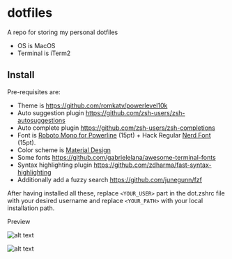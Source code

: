 # dotfiles

A repo for storing my personal dotfiles

* OS is MacOS
* Terminal is iTerm2

## Install 

Pre-requisites are:

* Theme is https://github.com/romkatv/powerlevel10k
* Auto suggestion plugin https://github.com/zsh-users/zsh-autosuggestions
* Auto complete plugin https://github.com/zsh-users/zsh-completions
* Font is [Roboto Mono for Powerline](https://github.com/powerline/fonts) (15pt) + Hack Regular [Nerd Font](https://github.com/ryanoasis/nerd-fonts) (15pt).
* Color scheme is [Material Design](https://github.com/MartinSeeler/iterm2-material-design)
* Some fonts https://github.com/gabrielelana/awesome-terminal-fonts
* Syntax highlighting plugin https://github.com/zdharma/fast-syntax-highlighting
* Additionally add a fuzzy search https://github.com/junegunn/fzf

After having installed all these, replace `<YOUR_USER>` part in the dot.zshrc file with your desired username and replace `<YOUR_PATH>` with your local installation path.

Preview

![alt text](https://raw.githubusercontent.com/sudhindrasajjal/dotfiles/master/iterm.png)

![alt text](https://raw.githubusercontent.com/sudhindrasajjal/dotfiles/master/iterm2.png)
